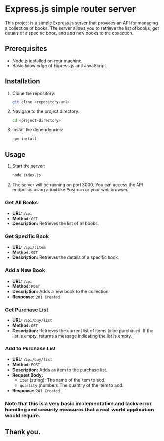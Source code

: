 # Express.js simple router server

This project is a simple Express.js server that provides an API for managing a collection of books. The server allows you to retrieve the list of books, get details of a specific book, and add new books to the collection.

## Prerequisites

- Node.js installed on your machine.
- Basic knowledge of Express.js and JavaScript.

## Installation

1. Clone the repository:
    ```bash
    git clone <repository-url>
    ```
2. Navigate to the project directory:
    ```bash
    cd <project-directory>
    ```
3. Install the dependencies:
    ```bash
    npm install
    ```

## Usage

1. Start the server:
    ```bash
    node index.js
    ```
2. The server will be running on port 3000. You can access the API endpoints using a tool like Postman or your web browser.

### Get All Books

- **URL:** `/api`
- **Method:** `GET`
- **Description:** Retrieves the list of all books.

### Get Specific Book

- **URL:** `/api/:item`
- **Method:** `GET`
- **Description:** Retrieves the details of a specific book.

### Add a New Book

- **URL:** `/api`
- **Method:** `POST`
- **Description:** Adds a new book to the collection.
- **Response:** `201 Created`

### Get Purchase List

- **URL:** `/api/buy/list`
- **Method:** `GET`
- **Description:** Retrieves the current list of items to be purchased. If the list is empty, returns a message indicating the list is empty.

### Add to Purchase List

- **URL:** `/api/buy/list`
- **Method:** `POST`
- **Description:** Adds an item to the purchase list.
- **Request Body:**
  - `item` (string): The name of the item to add.
  - `quantity` (number): The quantity of the item to add.
- **Response:** `201 Created`


### Note that this is a very basic implementation and lacks error handling and security measures that a real-world application would require.
## Thank you.




